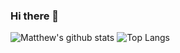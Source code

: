 ### Hi there 👋

![Matthew's github stats](https://github-readme-stats.vercel.app/api?username=Matthww&show_icons=true&theme=radical&count_private=true) ![Top Langs](https://github-readme-stats.vercel.app/api/top-langs/?username=Matthww&theme=radical&count_private=true)

<!--
**Matthww/Matthww** is a ✨ _special_ ✨ repository because its `README.md` (this file) appears on your GitHub profile.

Here are some ideas to get you started:

- 🔭 I’m currently working on ...
- 🌱 I’m currently learning ...
- 👯 I’m looking to collaborate on ...
- 🤔 I’m looking for help with ...
- 💬 Ask me about ...
- 📫 How to reach me: ...
- 😄 Pronouns: ...
- ⚡ Fun fact: ...
-->
